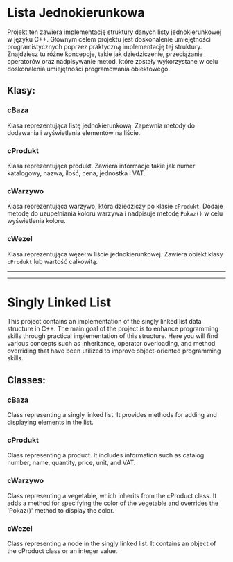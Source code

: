 # Lista Jednokierunkowa

Projekt ten zawiera implementację struktury danych listy jednokierunkowej w języku C++. Głównym celem projektu jest doskonalenie umiejętności programistycznych poprzez praktyczną implementację tej struktury.
Znajdziesz tu różne koncepcje, takie jak dziedziczenie, przeciążanie operatorów oraz nadpisywanie metod, które zostały wykorzystane w celu doskonalenia umiejętności programowania obiektowego.

## Klasy:

### cBaza

Klasa reprezentująca listę jednokierunkową. Zapewnia metody do dodawania i wyświetlania elementów na liście.

### cProdukt

Klasa reprezentująca produkt. Zawiera informacje takie jak numer katalogowy, nazwa, ilość, cena, jednostka i VAT.

### cWarzywo

Klasa reprezentująca warzywo, która dziedziczy po klasie `cProdukt`. Dodaje metodę do uzupełniania koloru warzywa i nadpisuje metodę `Pokaz()` w celu wyświetlenia koloru.

### cWezel

Klasa reprezentująca węzeł w liście jednokierunkowej. Zawiera obiekt klasy `cProdukt` lub wartość całkowitą.

***
---

# Singly Linked List
This project contains an implementation of the singly linked list data structure in C++. The main goal of the project is to enhance programming skills through practical implementation of this structure. Here you will find various concepts such as inheritance, operator overloading, and method overriding that have been utilized to improve object-oriented programming skills.

## Classes:
### cBaza
Class representing a singly linked list. It provides methods for adding and displaying elements in the list.

### cProdukt
Class representing a product. It includes information such as catalog number, name, quantity, price, unit, and VAT.

### cWarzywo
Class representing a vegetable, which inherits from the cProduct class. It adds a method for specifying the color of the vegetable and overrides the 'Pokaz()' method to display the color.

### cWezel
Class representing a node in the singly linked list. It contains an object of the cProduct class or an integer value.
